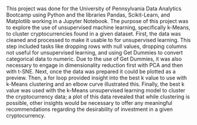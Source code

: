 This project was done for the University of Pennsylvania Data Analytics Bootcamp using Python and the libraries Pandas, Scikit-Learn, and Matplotlib working in a Jupyter Notebook. The purpose of this project was to explore the use of unsupervised machine learning, specifically k-Means, to cluster cryptocurrencies found in a given dataset. First, the data was cleaned and processed to make it usable to for unsupervised learning. This step included tasks like dropping rows with null values, dropping columns not useful for unsupervised learning, and using Get Dummies to convert categorical data to numeric. Due to the use of Get Dummies, it was also necessary to engage in dimensionality reduction first with PCA and then with t-SNE. Next, once the data was prepared it could be plotted as a preview. Then, a for loop provided insight into the best k value to use with k-Means clustering and an elbow curve illustrated this. Finally, the best k value was used with the k-Means unsupervised learning model to cluster the cryptocurrency data; a plot of this data revealed that while clustering is possible, other insights would be necessary to offer any meaningful recommendations regarding the desirability of investment in a given cryptocurrency.
